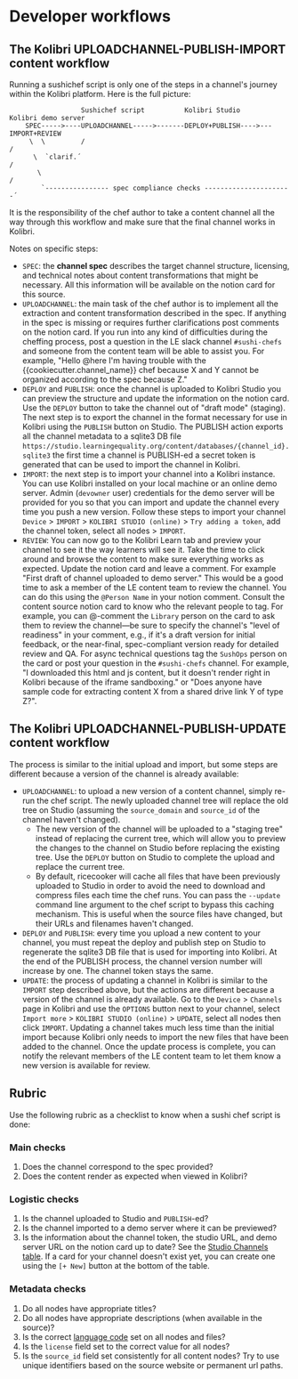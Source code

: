 Developer workflows
===================



## The Kolibri UPLOADCHANNEL-PUBLISH-IMPORT content workflow

Running a sushichef script is only one of the steps in a channel's journey within
the Kolibri platform. Here is the full picture:

```
                  Sushichef script          Kolibri Studio        Kolibri demo server
    SPEC----->----UPLOADCHANNEL----->-------DEPLOY+PUBLISH---->---IMPORT+REVIEW
     \  \         /                                                       /
      \  `clarif.´                                                       /
       \                                                                /
        `---------------- spec compliance checks ----------------------´
```

It is the responsibility of the chef author to take a content channel all the way
through this workflow and make sure that the final channel works in Kolibri.

Notes on specific steps:
  - `SPEC`: the **channel spec** describes the target channel structure, licensing,
    and technical notes about content transformations that might be necessary.
    All this information will be available on the notion card for this source.
  - `UPLOADCHANNEL`: the main task of the chef author is to implement all the extraction
    and content transformation described in the spec. If anything in the spec is
    missing or requires further clarifications post comments on the notion card.
    If you run into any kind of difficulties during the cheffing process, post a
    question in the LE slack channel `#sushi-chefs` and someone from the content
    team will be able to assist you. For example, "Hello @here I'm having trouble
    with the {{cookiecutter.channel_name}} chef because X and Y cannot be organized
    according to the spec because Z."
  - `DEPLOY` and `PUBLISH`: once the channel is uploaded to Kolibri Studio you
    can preview the structure and update the information on the notion card.
    Use the `DEPLOY` button to take the channel out of "draft mode" (staging).
    The next step is to export the channel in the format necessary for use in
    Kolibri using the `PUBLISH` button on Studio. The PUBLISH action exports
    all the channel metadata to a sqlite3 DB file
    `https://studio.learningequality.org/content/databases/{channel_id}.sqlite3`
    the first time a channel is PUBLISH-ed a secret token is generated that can
    be used to import the channel in Kolibri.
  - `IMPORT`: the next step is to import your channel into a Kolibri instance. You
    can use Kolibri installed on your local machine or an online demo server.
    Admin (`devowner` user) credentials for the demo server will be provided for you
    so that you can import and update the channel every time you push a new version.
    Follow these steps to import your channel `Device` > `IMPORT` > `KOLIBRI STUDIO (online)` >
    `Try adding a token`, add the channel token, select all nodes > `IMPORT`.
  - `REVIEW`: You can now go to the Kolibri Learn tab and preview your channel to
    see it the way learners will see it. Take the time to click around and browse
    the content to make sure everything works as expected. Update the notion card
    and leave a comment. For example "First draft of channel uploaded to demo server."
    This would be a good time to ask a member of the LE content team to review
    the channel. You can do this using the `@Person Name` in your notion comment.
    Consult the content source notion card to know who the relevant people to tag.
    For example, you can @-comment the `Library` person on the card to ask them
    to review the channel—be sure to specify the channel's "level of readiness"
    in your comment, e.g., if it's a draft version for initial feedback, or
    the near-final, spec-compliant version ready for detailed review and QA.
    For async technical questions tag the `SushOps` person on the card or post
    your question in the `#sushi-chefs` channel. For example, "I downloaded this
    html and js content, but it doesn't render right in Kolibri because of the
    iframe sandboxing." or "Does anyone have sample code for extracting content
    X from a shared drive link Y of type Z?".









## The Kolibri UPLOADCHANNEL-PUBLISH-UPDATE content workflow

The process is similar to the initial upload and import, but some steps are
different because a version of the channel is already available:
  - `UPLOADCHANNEL`: to upload a new version of a content channel, simply re-run the chef
    script. The newly uploaded channel tree will replace the old tree on Studio
    (assuming the `source_domain` and `source_id` of the channel haven't changed).
    - The new version of the channel will be uploaded to a "staging tree" instead
      of replacing the current tree, which will allow you to preview the changes
      to the channel on Studio before replacing the existing tree. Use the `DEPLOY`
      button on Studio to complete the upload and replace the current tree.
    - By default, ricecooker will cache all files that have been previously uploaded
      to Studio in order to avoid the need to download and compress files each
      time the chef runs. You can pass the `--update` command line argument to
      the chef script to bypass this caching mechanism. This is useful when
      the source files have changed, but their URLs and filenames haven't changed.
  - `DEPLOY` and `PUBLISH`: every time you upload a new content to your channel,
    you must repeat the deploy and publish step on Studio to regenerate the sqlite3
    DB file that is used for importing into Kolibri. At the end of the PUBLISH process,
    the channel version number will increase by one. The channel token stays the same.
  - `UPDATE`: the process of updating a channel in Kolibri is similar to the
    `IMPORT` step described above, but the actions are different because a version
    of the channel is already available. Go to the `Device` > `Channels` page in
    Kolibri and use the `OPTIONS` button next to your channel, select `Import more` >
    `KOLIBRI STUDIO (online)` > `UPDATE`, select all nodes then click `IMPORT`.
    Updating a channel takes much less time than the initial import because Kolibri
    only needs to import the new files that have been added to the channel.
    Once the update process is complete, you can notify the relevant members of
    the LE content team to let them know a new version is available for review.










## Rubric
Use the following rubric as a checklist to know when a sushi chef script is done:

### Main checks
1. Does the channel correspond to the spec provided?
2. Does the content render as expected when viewed in Kolibri?

### Logistic checks
1. Is the channel uploaded to Studio and `PUBLISH`-ed?
2. Is the channel imported to a demo server where it can be previewed?
3. Is the information about the channel token, the studio URL, and demo server URL
   on the notion card up to date? See the [Studio Channels table](https://www.notion.so/761249f8782c48289780d6693431d900).
   If a card for your channel doesn't exist yet, you can create one using the
   `[+ New]` button at the bottom of the table.

### Metadata checks
1. Do all nodes have appropriate titles?
2. Do all nodes have appropriate descriptions (when available in the source)?
3. Is the correct [language code](https://github.com/learningequality/le-utils/blob/master/le_utils/resources/languagelookup.json)
   set on all nodes and files?
4. Is the `license` field set to the correct value for all nodes?
5. Is the `source_id` field set consistently for all content nodes?
   Try to use unique identifiers based on the source website or permanent url paths.
